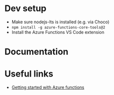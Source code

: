 # Dev setup
- Make sure nodejs-lts is installed (e.g. via Choco)
- `npm install -g azure-functions-core-tools@2`
- Install the Azure Functions VS Code extension

# Documentation

# Useful links
- [Getting started with Azure functions](https://code.visualstudio.com/tutorials/functions-extension/getting-started)


